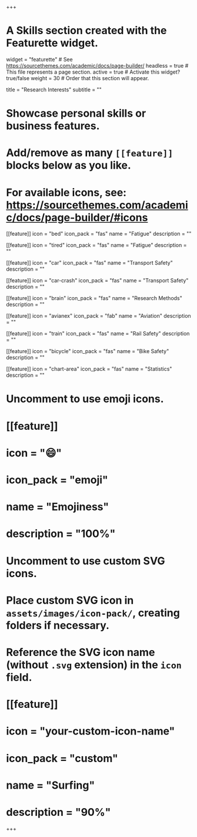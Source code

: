 +++
# A Skills section created with the Featurette widget.
widget = "featurette"  # See https://sourcethemes.com/academic/docs/page-builder/
headless = true  # This file represents a page section.
active = true  # Activate this widget? true/false
weight = 30  # Order that this section will appear.

title = "Research Interests"
subtitle = ""

# Showcase personal skills or business features.
# 
# Add/remove as many `[[feature]]` blocks below as you like.
# 
# For available icons, see: https://sourcethemes.com/academic/docs/page-builder/#icons

[[feature]]
  icon = "bed"
  icon_pack = "fas"
  name = "Fatigue"
  description = ""
  
[[feature]]
  icon = "tired"
  icon_pack = "fas"
  name = "Fatigue"
  description = ""
  
[[feature]]
  icon = "car"
  icon_pack = "fas"
  name = "Transport Safety"
  description = ""
  
[[feature]]
  icon = "car-crash"
  icon_pack = "fas"
  name = "Transport Safety"
  description = ""  
  
[[feature]]
  icon = "brain"
  icon_pack = "fas"
  name = "Research Methods"
  description = ""  
  
[[feature]]
  icon = "avianex"
  icon_pack = "fab"
  name = "Aviation"
  description = ""
  
[[feature]]
  icon = "train"
  icon_pack = "fas"
  name = "Rail Safety"
  description = ""
  
[[feature]]
  icon = "bicycle"
  icon_pack = "fas"
  name = "Bike Safety"
  description = ""

[[feature]]
  icon = "chart-area"
  icon_pack = "fas"
  name = "Statistics"
  description = ""  

# Uncomment to use emoji icons.
# [[feature]]
#  icon = ":smile:"
#  icon_pack = "emoji"
#  name = "Emojiness"
#  description = "100%"  

# Uncomment to use custom SVG icons.
# Place custom SVG icon in `assets/images/icon-pack/`, creating folders if necessary.
# Reference the SVG icon name (without `.svg` extension) in the `icon` field.
# [[feature]]
#  icon = "your-custom-icon-name"
#  icon_pack = "custom"
#  name = "Surfing"
#  description = "90%"

+++
